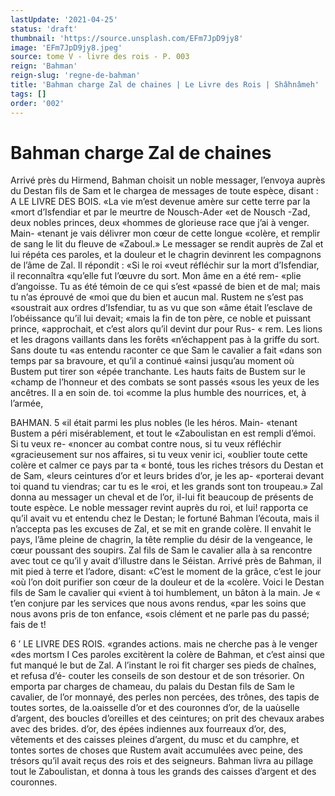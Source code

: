 ```yaml
---
lastUpdate: '2021-04-25'
status: 'draft'
thumbnail: 'https://source.unsplash.com/EFm7JpD9jy8'
image: 'EFm7JpD9jy8.jpeg'
source: tome V - livre des rois - P. 003
reign: 'Bahman'
reign-slug: 'regne-de-bahman'
title: 'Bahman charge Zal de chaines | Le Livre des Rois | Shâhnâmeh'
tags: []
order: '002'
---
```


# Bahman charge Zal de chaines

Arrivé près du Hirmend, Bahman choisit un noble messager, l’envoya auprès du Destan fils de Sam
et le chargea de messages de toute espèce, disant :
A LE LIVRE DES BOIS.
«La vie m’est devenue amère sur cette terre par la
«mort d’Isfendiar et par le meurtre de Nousch-Ader
«et de Nousch -Zad, deux nobles princes, deux «hommes de glorieuse race que j’ai à venger. Main-
«tenant je vais délivrer mon cœur de cette longue
«colère, et remplir de sang le lit du fleuve de «Zaboul.»
Le messager se rendit auprès de Zal et lui répéta
ces paroles, et la douleur et le chagrin devinrent les compagnons de l’âme de Zal. Il répondit : «Si le roi
«veut réfléchir sur la mort d’Isfendiar, il reconnaîtra
«qu’elle fut l’œuvre du sort. Mon âme en a été rem-
«plie d’angoisse. Tu as été témoin de ce qui s’est
«passé de bien et de mal; mais tu n’as éprouvé de
«moi que du bien et aucun mal. Rustem ne s’est pas «soustrait aux ordres d’Isfendiar, tu as vu que son
«âme était l’esclave de l’obéissance qu’il lui devait;
«mais la fin de ton père, ce noble et puissant prince, «approchait, et c’est alors qu’il devint dur pour Rus-
« rem. Les lions et les dragons vaillants dans les forêts «n’échappent pas à la griffe du sort. Sans doute tu
«as entendu raconter ce que Sam le cavalier a fait «dans son temps par sa bravoure, et qu’il a continué
«ainsi jusqu’au moment où Bustem put tirer son «épée tranchante. Les hauts faits de Bustem sur le «champ de l’honneur et des combats se sont passés «sous les yeux de les ancêtres. Il a en soin de. toi «comme la plus humble des nourrices, et, à l’armée,

BAHMAN. 5 «il était parmi les plus nobles (le les héros. Main-
«tenant Bustem a péri misérablement, et tout le «Zaboulistan en est rempli d’émoi. Si tu veux re- «noncer au combat contre nous, si tu veux réfléchir «gracieusement sur nos affaires, si tu veux venir ici, «oublier toute cette colère et calmer ce pays par ta « bonté, tous les riches trésors du Destan et de Sam, «leurs ceintures d’or et leurs brides d’or, je les ap- «porterai devant toi quand tu viendras; car tu es le «roi, et les grands sont ton troupeau.»
Zal donna au messager un cheval et de l’or, il-lui
fit beaucoup de présents de toute espèce. Le noble
messager revint auprès du roi, et lui! rapporta ce
qu’il avait vu et entendu chez le Destan; le fortuné
Bahman l’écouta, mais il n’accepta pas les excuses
de Zal, et se mit en grande colère. Il envahit le
pays, l’âme pleine de chagrin, la tête remplie du
désir de la vengeance, le cœur poussant des soupirs.
Zal fils de Sam le cavalier alla à sa rencontre avec tout ce qu’il y avait d’illustre dans le Séistan. Arrivé
près de Bahman, il mit pied à terre et l’adore, disant: «C’est le moment de la grâce, c’est le jour
«où l’on doit purifier son cœur de la douleur et de la «colère. Voici le Destan fils de Sam le cavalier qui «vient à toi humblement, un bâton à la main. Je
« t’en conjure par les services que nous avons rendus, «par les soins que nous avons pris de ton enfance, «sois clément et ne parle pas du passé; fais de
t!

6 ’ LE LIVRE DES ROIS.
«grandes actions. mais ne cherche pas à le venger
«des mortsm I
Ces paroles excitèrent la colère de Bahman, et
c’est ainsi que fut manqué le but de Zal. A l’instant
le roi fit charger ses pieds de chaînes, et refusa d’é- couter les conseils de son destour et de son trésorier.
On emporta par charges de chameau, du palais du
Destan fils de Sam le cavalier, de l’or monnayé,
des perles non percées, des trônes, des tapis de
toutes sortes, de la.oaisselle d’or et des couronnes d’or, de la uaùselle d’argent, des boucles d’oreilles
et des ceintures; on prit des chevaux arabes avec des brides. d’or, des épées indiennes aux fourreaux d’or,
des, vêtements et des caisses pleines d’argent, du musc et du camphre, et tontes sortes de choses que Rustem avait accumulées avec peine, des trésors
qu’il avait reçus des rois et des seigneurs. Bahman
livra au pillage tout le Zaboulistan, et donna à tous les grands des caisses d’argent et des couronnes.
